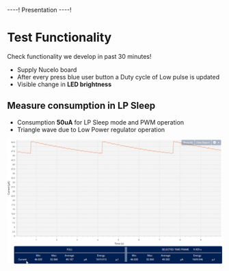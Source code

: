 ----!
Presentation
----!

# Test Functionality
Check functionality we develop in past 30 minutes!

- Supply Nucelo board
- After every press blue user button a Duty cycle of Low pulse is updated
- Visible change in **LED brightness**

## Measure consumption in LP Sleep
- Consumption **50uA** for LP Sleep mode and PWM operation
- Triangle wave due to Low Power regulator operation

![image](./img/sleep.png)